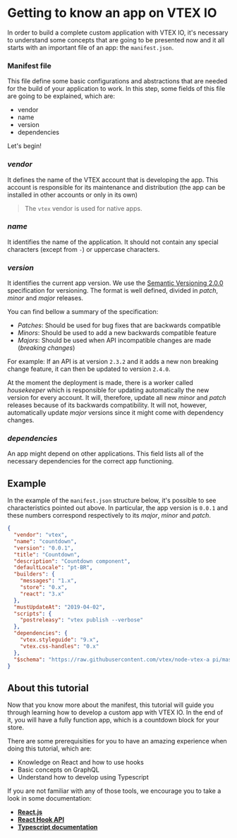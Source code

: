 # Getting to know an app on VTEX IO

In order to build a complete custom application with VTEX IO, it's necessary to understand some concepts that are going to be presented now and it all starts with an important file of an app: the `manifest.json`.

### Manifest file

This file define some basic configurations and abstractions that are needed for the build of your application to work. In this step, some fields of this file are going to be explained, which are:
- vendor
- name
- version
- dependencies

Let's begin!

### *vendor*

It defines the name of the VTEX account that is developing the app. This account is responsible for its maintenance and distribution (the app can be installed in other accounts or only in its own)

>The `vtex` vendor is used for native apps.

### *name* 

It identifies the name of the application. It should not contain any special characters (except from `-`) or uppercase characters.

### *version* 

It identifies the current app version. We use the [Semantic Versioning 2.0.0](https://semver.org/) specification for versioning. The format is well defined, divided in *patch*, *minor* and *major* releases.

You can find bellow a summary of the specification: 

- *Patches*: Should be used for bug fixes that are backwards compatible 
- *Minors*: Should be used to add a new backwards compatible feature 
- *Majors*: Should be used when API incompatible changes are made (*breaking changes*)

For example: If an API is at version `2.3.2` and it adds a new non breaking change feature, it can then be updated to version `2.4.0`.

At the moment the deployment is made, there is a worker called *housekeeper* which is responsible for updating automatically the new version for every account. It will, therefore, update all new *minor* and *patch* releases because of its backwards compatibility. It will not, however, automatically update *major* versions since it might come with dependency changes. 

### *dependencies*

An app might depend on other applications. This field lists all of the necessary dependencies for the correct app functioning. 

## Example

In the example of the `manifest.json` structure below, it's possible to see characteristics pointed out above. In particular, the app version is `0.0.1` and these numbers correspond respectively to its *major*, *minor* and *patch*.

```json
{
  "vendor": "vtex",
  "name": "countdown",
  "version": "0.0.1",
  "title": "Countdown",
  "description": "Countdown component",
  "defaultLocale": "pt-BR",
  "builders": {
    "messages": "1.x",
    "store": "0.x",
    "react": "3.x"
  },
  "mustUpdateAt": "2019-04-02",
  "scripts": {
    "postreleasy": "vtex publish --verbose"
  },
  "dependencies": {
    "vtex.styleguide": "9.x",
    "vtex.css-handles": "0.x"
  },
  "$schema": "https://raw.githubusercontent.com/vtex/node-vtex-a pi/master/gen/manifest.schema"
}
```

## About this tutorial
Now that you know more about the manifest, this tutorial will guide you through learning how to develop a custom app with VTEX IO. In the end of it, you will have a fully function app, which is a countdown block for your store.

There are some prerequisities for you to have an amazing experience when doing this tutorial, which are:

- Knowledge on React and how to use hooks
- Basic concepts on GraphQL
- Understand how to develop using Typescript

If you are not familiar with any of those tools, we encourage you to take a look in some documentation:
- [**React.js**](https://reactjs.org/)
- [**React Hook API**](https:/**/reactjs.org/docs/hooks-intro.html)
- [**Typescript documentation**](https://www.typescriptlang.org/)

